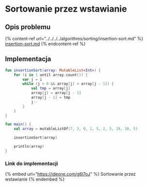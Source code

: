 # Sortowanie przez wstawianie

## Opis problemu

{% content-ref url="../../../../algorithms/sorting/insertion-sort.md" %}
[insertion-sort.md](../../../../algorithms/sorting/insertion-sort.md)
{% endcontent-ref %}

## Implementacja

```kotlin
fun insertionSort(array: MutableList<Int>) {
    for (i in 1 until array.count()) {
        var j = i
        while (j > 0 && array[j] < array[j - 1]) {
            val tmp = array[j]
            array[j] = array[j - 1]
            array[j - 1] = tmp
            j--
        }
    }
}

fun main() {
    val array = mutableListOf(7, 3, 0, 1, 5, 2, 5, 19, 10, 5)

    insertionSort(array)

    println(array)
}
```

### Link do implementacji

{% embed url="https://ideone.com/g6l7oJ" %}
Sortowanie przez wstawianie
{% endembed %}